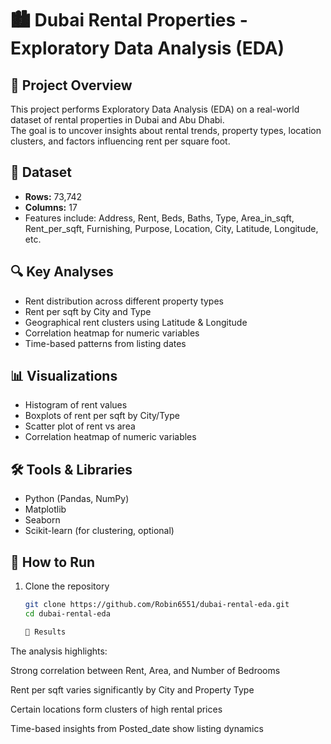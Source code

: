 # 🏙️ Dubai Rental Properties - Exploratory Data Analysis (EDA)

## 📌 Project Overview
This project performs Exploratory Data Analysis (EDA) on a real-world dataset of rental properties in Dubai and Abu Dhabi.  
The goal is to uncover insights about rental trends, property types, location clusters, and factors influencing rent per square foot.

## 📂 Dataset
- **Rows:** 73,742
- **Columns:** 17  
- Features include: Address, Rent, Beds, Baths, Type, Area_in_sqft, Rent_per_sqft, Furnishing, Purpose, Location, City, Latitude, Longitude, etc.

## 🔍 Key Analyses
- Rent distribution across different property types
- Rent per sqft by City and Type
- Geographical rent clusters using Latitude & Longitude
- Correlation heatmap for numeric variables
- Time-based patterns from listing dates

## 📊 Visualizations
- Histogram of rent values
- Boxplots of rent per sqft by City/Type
- Scatter plot of rent vs area
- Correlation heatmap of numeric variables

## 🛠️ Tools & Libraries
- Python (Pandas, NumPy)
- Matplotlib
- Seaborn
- Scikit-learn (for clustering, optional)

## 🚀 How to Run
1. Clone the repository  
   ```bash
   git clone https://github.com/Robin6551/dubai-rental-eda.git
   cd dubai-rental-eda

   📌 Results

The analysis highlights:

Strong correlation between Rent, Area, and Number of Bedrooms

Rent per sqft varies significantly by City and Property Type

Certain locations form clusters of high rental prices

Time-based insights from Posted_date show listing dynamics
